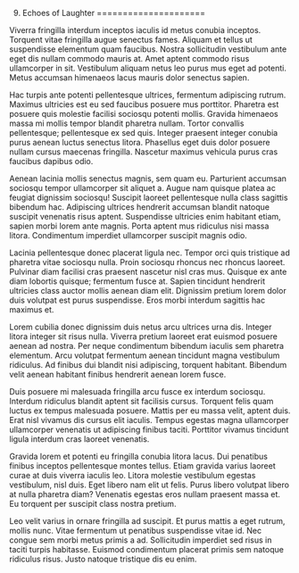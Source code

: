 9. Echoes of Laughter
=====================

Viverra fringilla interdum inceptos iaculis id metus conubia inceptos. Torquent vitae fringilla augue senectus fames. Aliquam et tellus ut suspendisse elementum quam faucibus. Nostra sollicitudin vestibulum ante eget dis nullam commodo mauris at. Amet aptent commodo risus ullamcorper in sit. Vestibulum aliquam netus leo purus mus eget ad potenti. Metus accumsan himenaeos lacus mauris dolor senectus sapien.

Hac turpis ante potenti pellentesque ultrices, fermentum adipiscing rutrum. Maximus ultricies est eu sed faucibus posuere mus porttitor. Pharetra est posuere quis molestie facilisi sociosqu potenti mollis. Gravida himenaeos massa mi mollis tempor blandit pharetra nullam. Tortor convallis pellentesque; pellentesque ex sed quis. Integer praesent integer conubia purus aenean luctus senectus litora. Phasellus eget duis dolor posuere nullam cursus maecenas fringilla. Nascetur maximus vehicula purus cras faucibus dapibus odio.

Aenean lacinia mollis senectus magnis, sem quam eu. Parturient accumsan sociosqu tempor ullamcorper sit aliquet a. Augue nam quisque platea ac feugiat dignissim sociosqu! Suscipit laoreet pellentesque nulla class sagittis bibendum hac. Adipiscing ultrices hendrerit accumsan blandit natoque suscipit venenatis risus aptent. Suspendisse ultricies enim habitant etiam, sapien morbi lorem ante magnis. Porta aptent mus ridiculus nisi massa litora. Condimentum imperdiet ullamcorper suscipit magnis odio.

Lacinia pellentesque donec placerat ligula nec. Tempor orci quis tristique ad pharetra vitae sociosqu nulla. Proin sociosqu rhoncus nec rhoncus laoreet. Pulvinar diam facilisi cras praesent nascetur nisl cras mus. Quisque ex ante diam lobortis quisque; fermentum fusce at. Sapien tincidunt hendrerit ultricies class auctor mollis aenean diam elit. Dignissim pretium lorem dolor duis volutpat est purus suspendisse. Eros morbi interdum sagittis hac maximus et.

Lorem cubilia donec dignissim duis netus arcu ultrices urna dis. Integer litora integer sit risus nulla. Viverra pretium laoreet erat euismod posuere aenean ad nostra. Per neque condimentum bibendum iaculis sem pharetra elementum. Arcu volutpat fermentum aenean tincidunt magna vestibulum ridiculus. Ad finibus dui blandit nisi adipiscing, torquent habitant. Bibendum velit aenean habitant finibus hendrerit aenean lorem fusce.

Duis posuere mi malesuada fringilla arcu fusce ex interdum sociosqu. Interdum ridiculus blandit aptent sit facilisis cursus. Torquent felis quam luctus ex tempus malesuada posuere. Mattis per eu massa velit, aptent duis. Erat nisl vivamus dis cursus elit iaculis. Tempus egestas magna ullamcorper ullamcorper venenatis ut adipiscing finibus taciti. Porttitor vivamus tincidunt ligula interdum cras laoreet venenatis.

Gravida lorem et potenti eu fringilla conubia litora lacus. Dui penatibus finibus inceptos pellentesque montes tellus. Etiam gravida varius laoreet curae at duis viverra iaculis leo. Litora molestie vestibulum egestas vestibulum, nisl duis. Eget libero nam elit ut felis. Purus libero volutpat libero at nulla pharetra diam? Venenatis egestas eros nullam praesent massa et. Eu torquent per suscipit class nostra pretium.

Leo velit varius in ornare fringilla ad suscipit. Et purus mattis a eget rutrum, mollis nunc. Vitae fermentum ut penatibus suspendisse vitae id. Nec congue sem morbi metus primis a ad. Sollicitudin imperdiet sed risus in taciti turpis habitasse. Euismod condimentum placerat primis sem natoque ridiculus risus. Justo natoque tristique dis eu enim.
